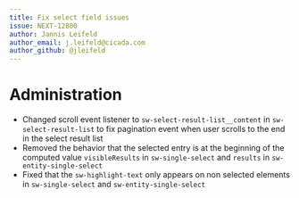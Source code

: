 ```yaml
---
title: Fix select field issues
issue: NEXT-12800
author: Jannis Leifeld
author_email: j.leifeld@cicada.com 
author_github: @jleifeld
---
```

# Administration
* Changed scroll event listener to `sw-select-result-list__content` in `sw-select-result-list` to fix pagination event when user scrolls to the end in the select result list
* Removed the behavior that the selected entry is at the beginning of the computed value `visibleResults` in `sw-single-select` and `results` in `sw-entity-single-select`
* Fixed that the `sw-highlight-text` only appears on non selected elements in `sw-single-select` and `sw-entity-single-select`
